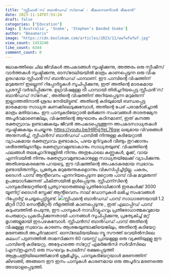 ```yaml
---
title: "സ്റ്റീഫൻ'സ് ബാൻഡഡ് സ്‌നേക് - ഭീകരനാണിവൻ ഭീകരൻ"
date: 2023-11-14T07:53:24
draft: false
categories: ["Education"]
tags: ['Australia', 'Snake', 'Stephen’s Banded Snake']
author: "Beaumaris"
image: "https://cdn.boolokam.com/articles/2023/11/wwfwfwfwf.jpg"
view_count: 1453240
like_count: 6344
comment_count: 0
---
```


ലോകത്തിലെ ചില ജീവികൾ അപകടങ്ങൾ സൃഷ്ടിക്കുന്നു, അത്തരം ഒരു സ്പീഷീസ് വാർത്തകൾ സൃഷ്ടിക്കുന്നു, ഓസ്‌ട്രേലിയയിൽ മാത്രം കാണപ്പെടുന്ന ഒരു വിഷ ഉരഗമായ സ്റ്റീഫൻ'സ് ബാൻഡഡ് പാമ്പാണ്. ഈ പാമ്പിന്റെ വിഷത്തിന് മറുമരുന്ന് ഇല്ലെന്ന് റിപ്പോർട്ടുകൾ സൂചിപ്പിക്കുന്നു, ഇത് അതിന്റെ മാരകമായ പ്രശസ്തി വർദ്ധിപ്പിക്കുന്നു. ഉഗ്രവിഷമുള്ള ട്രീ പാമ്പായി തിരിച്ചറിയപ്പെട്ട സ്റ്റീഫൻ'സ് ബാൻഡഡ് സ്‌നേക് , അതിന്റെ വിഷത്തിന് അറിയപ്പെടുന്ന മറുമരുന്ന് ഇല്ലാത്തതിനാൽ ശ്രദ്ധ നേടിയിട്ടുണ്ട്. അതിന്റെ കടിയുമായി ബന്ധപ്പെട്ട മാരകമായ സാധ്യത കണക്കിലെടുക്കുമ്പോൾ, അതിന്റെ പേര് പരാമർശിച്ചാൽ മാത്രം മതിയാകും. ഈ പാമ്പുകടിയേറ്റാൽ മരിക്കുന്ന സംഭവങ്ങൾ താരതമ്യേന അപൂർവമാണെങ്കിലും, വിഷത്തിന്റെ ആഘാതം കഠിനമാണ്, ഇത് കനത്ത രക്തസ്രാവം ഉണ്ടാക്കുകയും ജീവൻ അപകടപ്പെടുത്തുന്ന അപകടസാധ്യതകൾ സൃഷ്ടിക്കുകയും ചെയ്യുന്നു. https://youtu.be/HRhgYeL76qw ലഭ്യമായ വിവരങ്ങൾ അനുസരിച്ച്, സ്റ്റീഫൻസ് ബാൻഡഡ് പാമ്പിൽ നിന്നുള്ള കടിയേറ്റാൽ വ്യാപകമായ രക്തസ്രാവം ഉണ്ടാകാം, പഴയ മുറിവുകൾ വീണ്ടും തുറക്കാനും ശരീരത്തിലുടനീളം രക്തസ്രാവമുണ്ടാകാനും സാധ്യതയുണ്ട്. വിഷത്തിന്റെ ഫലങ്ങൾ തലച്ചോറിനുള്ളിൽ നിന്നും അതുപോലെ കണ്ണുകൾ, മൂക്ക്, വായ എന്നിവയിൽ നിന്നും രക്തസ്രാവമുണ്ടാകാനുള്ള സാധ്യതയിലേക്ക് വ്യാപിക്കുന്നു. അതിശയകരമെന്നു പറയട്ടെ, ഈ വിഷത്തിന്റെ അപകടകരമായ സ്വഭാവം ഉണ്ടായിരുന്നിട്ടും, പ്രത്യേക മറുമരുന്നുകളൊന്നും വികസിപ്പിച്ചിട്ടില്ല. പകരം, ടൈഗർ പാമ്പ് ആന്റിവെനം എന്നറിയപ്പെടുന്ന മറ്റൊരു പാമ്പ് വിഷ മറുമരുന്ന് ഉപയോഗിക്കുന്നത് ചികിത്സയിൽ ഉൾപ്പെടുന്നു. സ്റ്റീഫന്സിന്റെ പാമ്പുകടിയേറ്റതിന്റെ പ്രത്യാഘാതങ്ങളെ പ്രതിരോധിക്കാൻ ഇരകൾക്ക് 3000 യൂണിറ്റ് ടൈഗർ സ്നേക്ക് ആന്റിവെനം നാല് ഡോസുകൾ ലഭിച്ച സംഭവങ്ങൾ റിപ്പോർട്ട് ചെയ്യപ്പെട്ടിട്ടുണ്ട്. ![](https://cdn.boolokam.com/articles/2023/11/fwwwf.jpeg)സ്റ്റീഫന്റെ ബാൻഡഡ് പാമ്പ് സാധാരണയായി 1.2 മീറ്റർ (120 സെന്റീമീറ്റർ) നീളത്തിൽ കാണപ്പെടുന്നു , ഇത് എലാപ്പിഡ് പാമ്പ് കുടുംബത്തിൽ പെടുന്നു, ഈ പാമ്പുകൾ നാഡീവ്യൂഹവും പ്രതിരോധാത്മകവുമായ പെരുമാറ്റം പ്രകടിപ്പിക്കുന്നതായി പഠനങ്ങൾ സൂചിപ്പിക്കുന്നു, പ്രത്യേകിച്ച് മറ്റ് മൃഗങ്ങളുമായി ഇടപഴകുമ്പോൾ. സ്റ്റീഫൻസ് ബാൻഡഡ് പാമ്പ് അതിന്റെ വിഷമുള്ള സ്വഭാവം കാരണം ആശങ്കയുണ്ടാക്കിയെങ്കിലും, അതിന്റെ കടിയേറ്റ മരണങ്ങൾ അപൂർവമാണ്. ഓസ്‌ട്രേലിയയിലെ ന്യൂ സൗത്ത് വെയിൽസിലെ കലംഗ് പട്ടണത്തിൽ താമസിക്കുന്ന 60 വയസ്സ് പ്രായമുള്ള ഒരു വ്യക്തിയുള്ളൂ ഈ പാമ്പിന്റെ കടിയേറ്റു. അദ്ദേഹത്തെ സ്‌റ്റേറ്റ് എമർജൻസി സർവീസിലെ (എസ്‌ഇഎസ്) ഒരു സംഘവും പോലീസ് രക്ഷപ്പെടുത്തി ആശുപത്രിയിലെത്തിക്കാൻ ശ്രമിച്ചിട്ടും, പാമ്പുകടിയേറ്റയാൾ മരണത്തിന് കീഴടങ്ങി, അങ്ങനെ ഈ ഇനം പാമ്പുകൾ കാരണമായ ഒരു അപൂർവ മരണത്തെ അടയാളപ്പെടുത്തി.
